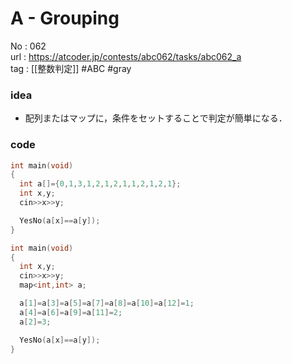 # A - Grouping

No	: 062  
url	: https://atcoder.jp/contests/abc062/tasks/abc062_a  
tag	: [[整数判定]]  #ABC #gray

### idea
- 配列またはマップに，条件をセットすることで判定が簡単になる．

### code
```cpp
int	main(void)
{
  int a[]={0,1,3,1,2,1,2,1,1,2,1,2,1};
  int x,y;
  cin>>x>>y;

  YesNo(a[x]==a[y]);
}
```

```cpp
int	main(void)
{
  int x,y;
  cin>>x>>y;
  map<int,int> a;

  a[1]=a[3]=a[5]=a[7]=a[8]=a[10]=a[12]=1;
  a[4]=a[6]=a[9]=a[11]=2;
  a[2]=3;

  YesNo(a[x]==a[y]);
}
```
